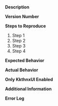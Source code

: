 **Description**
<!--- Briefly describe the issue you are experiencing -->

**Version Number**
<!--- Please provide the version number of KkthnxUI (the actual number, do not say "latest") -->

**Steps to Reproduce**
<!--- Provide clear and concise steps to reproduce the issue -->
1. Step 1
2. Step 2
3. Step 3
4. Step 4

**Expected Behavior**
<!--- Explain what you expected to happen -->

**Actual Behavior**
<!--- Describe what actually happened -->

**Only KkthnxUI Enabled**
<!--- Indicate whether the issue persists when KkthnxUI is the only enabled addon -->

**Additional Information**
<!--- Include any additional information that might be relevant to the issue -->

**Error Log**
<!--- If you received an error, please include it below in a code block -->
